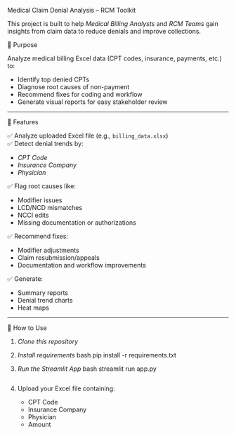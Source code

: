  Medical Claim Denial Analysis – RCM Toolkit

This project is built to help *Medical Billing Analysts* and *RCM Teams* gain insights from claim data to reduce denials and improve collections.

📌 Purpose

Analyze medical billing Excel data (CPT codes, insurance, payments, etc.) to:
- Identify top denied CPTs
- Diagnose root causes of non-payment
- Recommend fixes for coding and workflow
- Generate visual reports for easy stakeholder review

---

📂 Features

✅ Analyze uploaded Excel file (e.g., `billing_data.xlsx`)  
✅ Detect denial trends by:
- *CPT Code*
- *Insurance Company*
- *Physician*

✅ Flag root causes like:
- Modifier issues
- LCD/NCD mismatches
- NCCI edits
- Missing documentation or authorizations

✅ Recommend fixes:
- Modifier adjustments
- Claim resubmission/appeals
- Documentation and workflow improvements

✅ Generate:
- Summary reports
- Denial trend charts
- Heat maps

---

🚀 How to Use

1. *Clone this repository*
2. *Install requirements*
   bash
   pip install -r requirements.txt
   
3. *Run the Streamlit App*
   bash
   streamlit run app.py
   ```

4. Upload your Excel file containing:
   - CPT Code
   - Insurance Company
   - Physician
   - Amount
